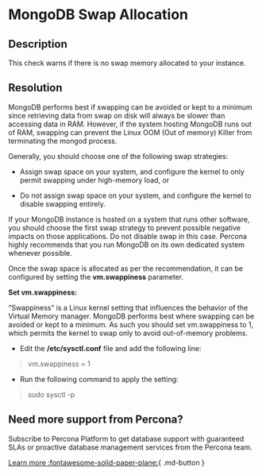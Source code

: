 # MongoDB Swap Allocation

## Description
This check warns if there is no swap memory allocated to your instance.

## Resolution

MongoDB performs best if swapping can be avoided or kept to a minimum since retrieving data from swap on disk will always be slower than accessing data in RAM. However, if the system hosting MongoDB runs out of RAM, swapping can prevent the Linux OOM (Out of memory) Killer from terminating the mongod process.

Generally, you should choose one of the following swap strategies:


- Assign swap space on your system, and configure the kernel to only permit swapping under high-memory load, or


- Do not assign swap space on your system, and configure the kernel to disable swapping entirely.


If your MongoDB instance is hosted on a system that runs other software, you should choose the first swap strategy to prevent possible negative impacts on those applications. Do not disable swap in this case. Percona highly recommends that you run MongoDB on its own dedicated system whenever possible.

Once the swap space is allocated as per the recommendation, it can be configured by setting the **vm.swappiness** parameter.

**Set vm.swappiness:**

“Swappiness” is a Linux kernel setting that influences the behavior of the Virtual Memory manager. MongoDB performs best where swapping can be avoided or kept to a minimum. As such you should set vm.swappiness to 1, which permits the kernel to swap only to avoid out-of-memory problems.

- Edit the **/etc/sysctl.conf** file and add the following line:

> vm.swappiness = 1

- Run the following command to apply the setting:

> sudo sysctl -p


## Need more support from Percona?
Subscribe to Percona Platform to get database support with guaranteed SLAs or proactive database management services from the Percona team.

[Learn more :fontawesome-solid-paper-plane:](https://per.co.na/subscribe){ .md-button }
